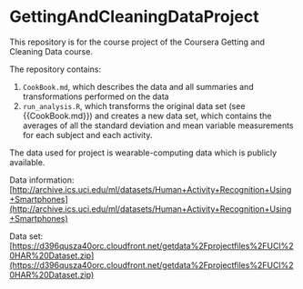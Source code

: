 # GettingAndCleaningDataProject

This repository is for the course project of the Coursera Getting and Cleaning Data course.

The repository contains:
1. `CookBook.md`, which describes the data and all summaries and transformations performed on the data
2. `run_analysis.R`, which transforms the original data set (see {{CookBook.md}}) and creates a new data set, which contains the averages of all the standard deviation and mean variable measurements for each subject and each activity.

The data used for project is wearable-computing data which is publicly available.

Data information: [http://archive.ics.uci.edu/ml/datasets/Human+Activity+Recognition+Using+Smartphones](http://archive.ics.uci.edu/ml/datasets/Human+Activity+Recognition+Using+Smartphones)

Data set: [https://d396qusza40orc.cloudfront.net/getdata%2Fprojectfiles%2FUCI%20HAR%20Dataset.zip](https://d396qusza40orc.cloudfront.net/getdata%2Fprojectfiles%2FUCI%20HAR%20Dataset.zip)

